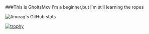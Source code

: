 ###This is GholtsMxv
I'm a beginner,but I'm still learning the ropes

![Anurag's GitHub stats](https://github-readme-stats.vercel.app/api?username=GHOSTEEEEEER&show_icons=true&theme=tokyonight)

[![trophy](https://github-profile-trophy.vercel.app/?username=GHOSTEEEEEER&theme=nord)](https://github.com/ryo-ma/github-profile-trophy)
